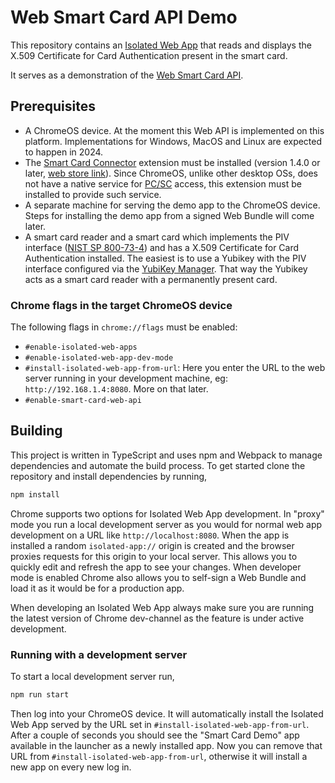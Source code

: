 # Web Smart Card API Demo

This repository contains an
[Isolated Web App](https://github.com/WICG/isolated-web-apps/blob/main/README.md)
that reads and displays the X.509 Certificate for Card Authentication present in
the smart card.

It serves as a demonstration of the [Web Smart Card API].

## Prerequisites

* A ChromeOS device. At the moment this Web API is implemented on this platform.
  Implementations for Windows, MacOS and Linux are expected to happen in 2024.
* The [Smart Card Connector] extension must be installed (version 1.4.0 or later,
  [web store link](https://chromewebstore.google.com/detail/smart-card-connector/khpfeaanjngmcnplbdlpegiifgpfgdco)).
  Since ChromeOS, unlike other desktop OSs, does not have a native service for
  [PC/SC] access, this extension must be installed to provide such service.
* A separate machine for serving the demo app to the ChromeOS device. Steps for
  installing the demo app from a signed Web Bundle will come later.
* A smart card reader and a smart card which implements the PIV interface ([NIST SP 800-73-4])
  and has a X.509 Certificate for Card Authentication installed. The easiest is
  to use a Yubikey with the PIV interface configured via the [YubiKey Manager].
  That way the Yubikey acts as a smart card reader with a permanently present
  card.

### Chrome flags in the target ChromeOS device

The following flags in `chrome://flags` must be enabled:
* `#enable-isolated-web-apps`
* `#enable-isolated-web-app-dev-mode`
* `#install-isolated-web-app-from-url`: Here you enter the URL to the web server
  running in your development machine, eg: `http://192.168.1.4:8080`. More on
  that later.
* `#enable-smart-card-web-api`

## Building

This project is written in TypeScript and uses npm and Webpack to manage
dependencies and automate the build process. To get started clone the
repository and install dependencies by running,

```sh
npm install
```

Chrome supports two options for Isolated Web App development. In "proxy" mode
you run a local development server as you would for normal web app development
on a URL like `http://localhost:8080`. When the app is installed a random
`isolated-app://` origin is created and the browser proxies requests for this
origin to your local server. This allows you to quickly edit and refresh the
app to see your changes. When developer mode is enabled Chrome also allows you
to self-sign a Web Bundle and load it as it would be for a production app.

When developing an Isolated Web App always make sure you are running the latest
version of Chrome dev-channel as the feature is under active development.

### Running with a development server

To start a local development server run,

```sh
npm run start
```

Then log into your ChromeOS device. It will automatically install the Isolated
Web App served by the URL set in `#install-isolated-web-app-from-url`. After a
couple of seconds you should see the "Smart Card Demo" app available in the
launcher as a newly installed app. Now you can remove that URL from
`#install-isolated-web-app-from-url`, otherwise it will install a new app on
every new log in.

[Web Smart Card API]: https://wicg.github.io/web-smart-card/
[PC/SC]: https://en.wikipedia.org/wiki/PC/SC
[Smart Card Connector]: https://github.com/GoogleChromeLabs/chromeos_smart_card_connector
[NIST SP 800-73-4]: https://csrc.nist.gov/pubs/sp/800/73/4/upd1/final
[YubiKey Manager]: https://developers.yubico.com/yubikey-manager-qt/
